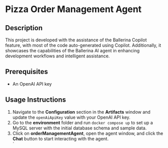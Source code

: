 # Pizza Order Management Agent  

## Description  
This project is developed with the assistance of the Ballerina Copilot feature, with most of the code auto-generated using Copilot. Additionally, it showcases the capabilities of the Ballerina AI agent in enhancing development workflows and intelligent assistance.

## Prerequisites  
- An OpenAI API key  

## Usage Instructions  
1. Navigate to the **Configuration** section in the **Artifacts** window and update the `openAiApiKey` value with your OpenAI API key.  
2. Go to the **environment** folder and run `docker compose up` to set up a MySQL server with the initial database schema and sample data.  
3. Click on **orderManagementAgent**, open the agent window, and click the **Chat** button to start interacting with the agent.  
`